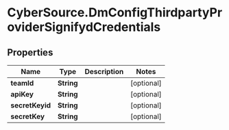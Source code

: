 # CyberSource.DmConfigThirdpartyProviderSignifydCredentials

## Properties
Name | Type | Description | Notes
------------ | ------------- | ------------- | -------------
**teamId** | **String** |  | [optional] 
**apiKey** | **String** |  | [optional] 
**secretKeyid** | **String** |  | [optional] 
**secretKey** | **String** |  | [optional] 


